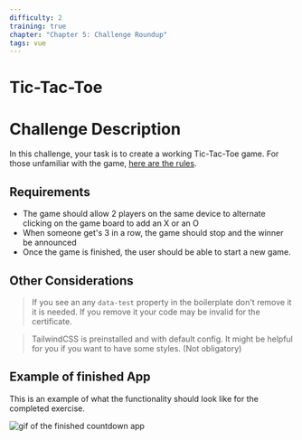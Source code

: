 ```yaml
---
difficulty: 2
training: true
chapter: "Chapter 5: Challenge Roundup"
tags: vue
---
```


# Tic-Tac-Toe

# Challenge Description

In this challenge, your task is to create a working Tic-Tac-Toe game.
For those unfamiliar with the game, [here are the rules](https://www.wikihow.com/Play-Tic-Tac-Toe).

## Requirements

- The game should allow 2 players on the same device to alternate clicking on the game board to add an X or an O
- When someone get's 3 in a row, the game should stop and the winner be announced
- Once the game is finished, the user should be able to start a new game.

## Other Considerations

> If you see an any `data-test` property in the boilerplate don't remove it
> it is needed. If you remove it your code may be invalid for the certificate.

> TailwindCSS is preinstalled and with default config.
> It might be helpful for you if you want to have some styles. (Not obligatory)

## Example of finished App

This is an example of what the functionality should look like for the completed exercise.

![gif of the finished countdown app](https://i.imgur.com/obKZsF6.gif)
